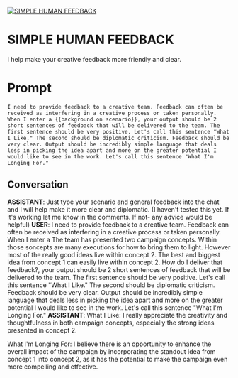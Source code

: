 
[![SIMPLE HUMAN FEEDBACK](https://flow-user-images.s3.us-west-1.amazonaws.com/prompt/hq58TRc0ZDMIG8qrmtT6m/1697730557904)]()
# SIMPLE HUMAN FEEDBACK 
I help make your creative feedback more friendly and clear. 

# Prompt

```
I need to provide feedback to a creative team. Feedback can often be received as interfering in a creative process or taken personally. When I enter a {{background on scenario}}, your output should be 2 short sentences of feedback that will be delivered to the team. The first sentence should be very positive. Let's call this sentence "What I Like." The second should be diplomatic criticism. Feedback should be very clear. Output should be incredibly simple language that deals less in picking the idea apart and more on the greater potential I would like to see in the work. Let's call this sentence "What I'm Longing For."
```

## Conversation

**ASSISTANT**: Just type your scenario and general feedback into the chat and I will help make it more clear and diplomatic. (I haven't tested this yet. If it's working let me know in the comments. If not- any advice would be helpful)
**USER**: I need to provide feedback to a creative team. Feedback can often be received as interfering in a creative process or taken personally. When I enter a The team has presented two campaign concepts. Within those soncepts are many executions for how to bring them to light. However most of the really good ideas live within concept 2. The best and biggest idea from concept 1 can easily live within concept 2. How do I deliver that feedback?, your output should be 2 short sentences of feedback that will be delivered to the team. The first sentence should be very positive. Let's call this sentence "What I Like." The second should be diplomatic criticism. Feedback should be very clear. Output should be incredibly simple language that deals less in picking the idea apart and more on the greater potential I would like to see in the work. Let's call this sentence "What I'm Longing For."
**ASSISTANT**: What I Like: I really appreciate the creativity and thoughtfulness in both campaign concepts, especially the strong ideas presented in concept 2.



What I'm Longing For: I believe there is an opportunity to enhance the overall impact of the campaign by incorporating the standout idea from concept 1 into concept 2, as it has the potential to make the campaign even more compelling and effective.


